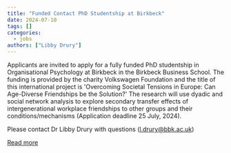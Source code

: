 ```yaml
---
title: "Funded Contact PhD Studentship at Birkbeck"
date: 2024-07-10
tags: []
categories:
  - jobs
authors: ["Libby Drury"]
---
```


Applicants are invited to apply for a fully funded PhD studentship in Organisational Psychology at Birkbeck in the Birkbeck Business School.  The funding is provided by the charity Volkswagen Foundation and the title of this international project is 'Overcoming Societal Tensions in Europe: Can Age-Diverse Friendships be the Solution?'  The research will use dyadic and social network analysis to explore secondary transfer effects of intergenerational workplace friendships to other groups and their conditions/mechanisms (Application deadline 25 July, 2024). 
  
  Please contact Dr Libby Drury with questions (l.drury@bbk.ac.uk)
  
[Read more](https://www.bbk.ac.uk/student-services/financial-support/phd-funding/phd-studentship-in-organizational-psychology)
